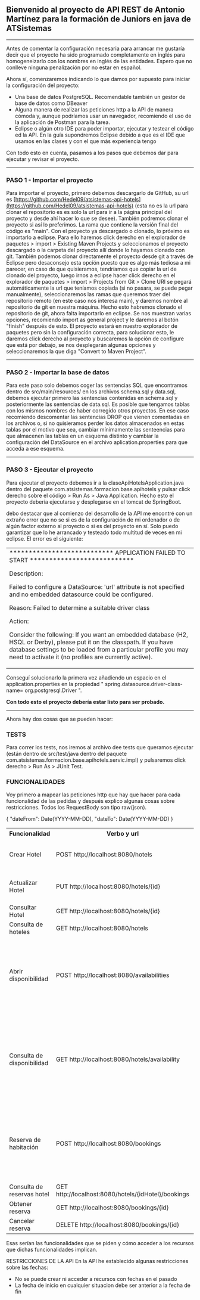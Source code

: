 ## Bienvenido al proyecto de API REST de Antonio Martínez para la formación de Juniors en java de ATSistemas ## 

---

Antes de comentar la configuración necesaria para arrancar me gustaría decir que el proyecto ha sido programado completamente
en inglés para homogeneizarlo con los nombres en inglés de las entidades. Espero que no conlleve ninguna penalización por no estar en español.

Ahora sí, comenzaremos indicando lo que damos por supuesto para iniciar la configuración del proyecto:
 - Una base de datos PostgreSQL. Recomendable también un gestor de base de datos como DBeaver
 - Alguna manera de realizar las peticiones http a la API de manera cómoda y, aunque podríamos usar un navegador, recomiendo el uso de la aplicación
 de Postman para la tarea.
 - Eclipse o algún otro IDE para poder importar, ejecutar y testear el código ed la API. En la guía supondremos Eclipse debido a que es el IDE que
 usamos en las clases y con el que más experiencia tengo
 
 Con todo esto en cuenta, pasamos a los pasos que debemos dar para ejecutar y revisar el proyecto.
 
 ---
 
 ### PASO 1 - Importar el proyecto ###
 
 Para importar el proyecto, primero debemos descargarlo de GitHub, su url es [https://github.com/Hedel09/atsistemas-api-hotels](https://github.com/Hedel09/atsistemas-api-hotels) (esta no es la url para clonar el repositorio es es solo la url para ir a la página principal del proyecto y desde ahí hacer lo que se desee). También podremos clonar el proyecto si así lo preferimos. La rama que contiene la versión final del código es "main".
 Con el proyecto ya descargado o clonado, lo próximo es importarlo a eclipse. Para ello haremos click derecho en el explorador de paquetes > import > Existing Maven Projects y seleccionamos el proyecto descargado o la carpeta del proyecto allí donde lo hayamos clonado con git.
 También podemos clonar directamente el proyecto desde git a través de Eclipse pero desaconsejo esta opcíón puesto que es algo más tediosa a mi parecer, en caso de que quisieramos, tendríamos que copiar la url de clonado del proyecto, luego irnos a eclipse hacer click derecho en el explorador de paquetes > import > Projects from Git > Clone URI se pegará automáticamente la url que teníamos copiada (si no pasara, se puede pegar manualmente), seleccionaremos las ramas que queremos traer del repositorio remoto (en este caso nos interesa main), y daremos nombre al repositorio de git en nuestra máquina. Hecho esto habremos clonado el repositorio de git, ahora falta importarlo en eclipse. Se nos muestran varias opciones, recomiendo import as general project y le daremos al botón "finish" después de esto. El proyecto estará en nuestro explorador de paquetes pero sin la configuración correcta, para solucionar esto, le daremos click derecho al proyecto y buscaremos la opción de configure que está por debajo, se nos desplegarán algunas opciones y seleccionaremos la que diga "Convert to Maven Project".
 
 ---
 
### PASO 2 - Importar la base de datos ###

Para este paso solo debemos coger las sentencias SQL que encontramos dentro de src/main/resources/ en los archivos schema.sql y data.sql, debemos ejecutar primero las sentencias contenidas en schema.sql y posteriormente las sentencias de data.sql. 
Es posible que tengamos tablas con los mismos nombres de haber corregido otros proyectos. En ese caso recomiendo descomentar las sentencias DROP que vienen comentadas en los archivos o, si no quisieramos perder los datos almacenados en estas tablas por el motivo que sea, cambiar mínimamente las senteencias para que almacenen las tablas en un esquema distinto y cambiar la configuración del DataSource en el archivo aplication.properties para que acceda a ese esquema.

---

### PASO 3 - Ejecutar el proyecto ###

Para ejecutar el proyecto debemos ir a la claseApiHotelsApplication.java dentro del paquete com.atsistemas.formacion.base.apihotels y pulsar click derecho sobre el código > Run As > Java Application. Hecho esto el proyecto debería ejecutarse y desplegarse en el tomcat de SpringBoot.

debo destacar que al comienzo del desarrollo de la API me encontré con un extraño error que no se si es de la configuración de mi ordenador o de algún factor externo al proyecto o si es del proyecto en sí. Solo puedo garantizar que lo he arrancado y testeado todo multitud de veces en mi eclipse.
 El error es el siguiente:
 
<table><tr><td>
***************************
APPLICATION FAILED TO START
***************************

Description:

Failed to configure a DataSource: 'url' attribute is not specified and no embedded datasource could be configured.

Reason: Failed to determine a suitable driver class


Action:

Consider the following:
	If you want an embedded database (H2, HSQL or Derby), please put it on the classpath.
	If you have database settings to be loaded from a particular profile you may need to activate it (no profiles are currently active).
</tr></td></table>


 Conseguí solucionarlo la primera vez añadiendo un espacio en el application.properties en la propiedad " spring.datasource.driver-class-name= org.postgresql.Driver ".


**Con todo esto el proyecto debería estar listo para ser probado.**

---

Ahora hay dos cosas que se pueden hacer:

### TESTS ###

Para correr los tests, nos iremos al archivo dee tests que queramos ejecutar (están dentro de src/test/java dentro del paquete com.atsistemas.formacion.base.apihotels.servic.impl) y pulsaremos click derecho > Run As > JUnit Test.

### FUNCIONALIDADES ###

Voy primero a mapear las peticiones http que hay que hacer para cada funcionalidad de las pedidas y después explico algunas cosas sobre restricciones.
 Todos los RequestBody son tipo raw(json).
 
 <table>
    <th>Funcionalidad</th>
    <th>Verbo y url</th>
    <th>RequestBody</th>
	<tr>
		<td>Crear Hotel </td>	
		<td>POST http://localhost:8080/hotels </td>
		<td>
		 {
		    "name": String,
		    "category": Integer
		 }
		 </td>	
	</tr>
	<tr>
		<td>Actualizar Hotel </td>
		<td>PUT http://localhost:8080/hotels/{id} </td>
		<td>
		{
		   "name": String,
		   "category": Integer
		}
		</td>
	</tr>
	<tr>
 		<td>Consultar Hotel </td>
		<td>GET http://localhost:8080/hotels/{id}</td>
		<td></td>
 	</tr>
	<tr>
 		<td>Consulta de hoteles </td>
		<td>GET http://localhost:8080/hotels</td>
		<td></td>
 	</tr>
	<tr>
 		<td>Abrir disponibilidad </td>
		<td>POST http://localhost:8080/availabilities </td>
		<td>
		{
		    "idHotel": Integer,
		    "checkIn": Date(YYYY-MM-DD),
		    "checkOut": Date(YYYY-MM-DD),
		    "rooms": Integer
		}
		</td>
	</tr>
	<tr>
 		<td>Consulta de disponibilidad </td>
		<td>GET http://localhost:8080/hotels/availability </td>
		<td>
		{
		    "checkIn": Date(YYYY-MM-DD),
		    "checkOut": Date(YYYY-MM-DD),
		    (opcional) "category": Integer,
		    (opcional) "name": String
		}
	</td>
	</tr>
	<tr>
 		<td>Reserva de habitación </td>
		<td>POST http://localhost:8080/bookings </td>
		<td>
		{
		    "idHotel": Integer,
		    "dateFrom": Date(YYYY-MM-DD),
		    "dateTo": Date(YYYY-MM-DD),
		    "email": String
		}
		</td>
	</tr>
	<tr>
 		<td>Consulta de reservas hotel </td>
		<td>GET http://localhost:8080/hotels/{idHotel}/bookings </td
		<td>
		{
		    "dateFrom": Date(YYYY-MM-DD),
		    "dateTo": Date(YYYY-MM-DD)
		}
		</td>
	</tr>
	<tr>
 		<td>Obtener reserva </td>
		<td>GET http://localhost:8080/bookings/{id} </td>
		<td></td>
 	</tr>
	<tr>
 		<td>Cancelar reserva </td><td>DELETE http://localhost:8080/bookings/{id}</td><td></td>
	</tr>
 </tr></td></table>
 
 Esas serían las funcionalidades que se piden y cómo acceder a los recursos que dichas funcionalidades implican.
 
 RESTRICCIONES DE LA API
 En la API he establecido algunas restricciones sobre las fechas: 
  - No se puede crear ni acceder a recursos con fechas en el pasado
  - La fecha de inicio en cualquier situacion debe ser anterior a la fecha de fin
